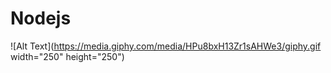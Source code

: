 # Nodejs
![Alt Text](https://media.giphy.com/media/HPu8bxH13Zr1sAHWe3/giphy.gif width="250" height="250") 



